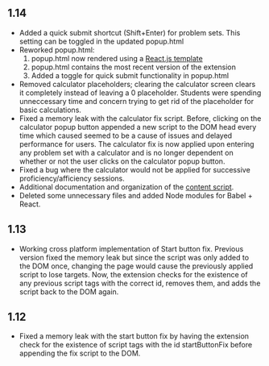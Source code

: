 1.14
----
* Added a quick submit shortcut (Shift+Enter) for problem sets. This setting can be toggled in the updated popup.html
* Reworked popup.html:
  1. popup.html now rendered using a [React.js template](/popup.jsx)
  2. popup.html contains the most recent version of the extension
  3. Added a toggle for quick submit functionality in popup.html
* Removed calculator placeholders; clearing the calculator screen clears it completely instead of leaving a 0 
  placeholder. Students were spending unneccessary time and concern trying to get rid of the placeholder for 
  basic calculations.
* Fixed a memory leak with the calculator fix script. Before, clicking on the calculator popup button appended 
  a new script to the DOM head every time which caused seemed to be a cause of issues and delayed performance for
  users. The calculator fix is now applied upon entering any problem set with a calculator and is no longer 
  dependent on whether or not the user clicks on the calculator popup button.
* Fixed a bug where the calculator would not be applied for successive proficiency/afficiency sessions.
* Additional documentation and organization of the [content script](/contentScript.js).
* Deleted some unnecessary files and added Node modules for Babel + React.

1.13
----
* Working cross platform implementation of Start button fix. Previous version fixed the memory leak but since the script
was only added to the DOM once, changing the page would cause the previously applied script to lose targets. Now,
the extension checks for the existence of any previous script tags with the correct id, removes them, and adds
the script back to the DOM again.

1.12
----
* Fixed a memory leak with the start button fix by having the extension check for the existence of script tags
with the id startButtonFix before appending the fix script to the DOM. 
